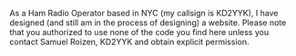As a Ham Radio Operator based in NYC (my callsign is KD2YYK), I have designed (and still am in the process of designing) a website.
Please note that you authorized to use none of the code you find here unless you contact Samuel Roizen, KD2YYK and obtain explicit permission.
